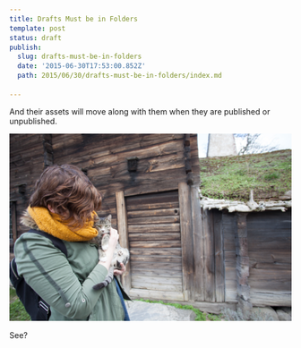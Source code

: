 ```yaml
---
title: Drafts Must be in Folders
template: post
status: draft
publish:
  slug: drafts-must-be-in-folders
  date: '2015-06-30T17:53:00.852Z'
  path: 2015/06/30/drafts-must-be-in-folders/index.md

---
```


And their assets will move along with them when they are published or unpublished.

![Like this Cat](cat.jpg)

See?
